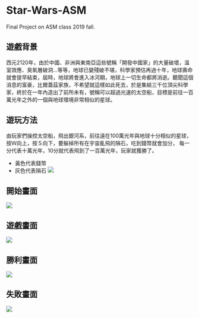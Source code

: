 # Star-Wars-ASM
Final Project on ASM class 2019 fall.


## 遊戲背景
西元2120年，由於中國、非洲與東南亞這些號稱「開發中國家」的大量破壞，溫室效應、臭氧層破洞...等等，地球已變殘破不堪，科學家預估再過十年，地球壽命就會提早結束，屆時，地球將會進入冰河期，地球上一切生命都將消逝。聽聞這個消息的富豪，比爾蓋茲家族，不希望就這樣如此死去，於是集結三千位頂尖科學家，終於在一年內造出了前所未有，號稱可以超過光速的太空船，目標是前往一百萬光年之外的一個與地球環境非常相似的星球。


## 遊玩方法

由玩家們操控太空船，飛出銀河系，前往遠在100萬光年與地球十分相似的星球，按Ｗ向上，按Ｓ向下，要躲掉所有在宇宙亂飛的隕石，吃到錢幣就會加分，
每一分代表十萬光年，10分就代表飛到了一百萬光年，玩家就獲勝了。
+ 黃色代表錢幣
+ 灰色代表隕石
![](https://i.imgur.com/YkB61ob.png)


## 開始畫面

![](https://i.imgur.com/O1wxlyz.png)


## 遊戲畫面

![](https://i.imgur.com/dXoLUeK.png)

## 勝利畫面

![](https://i.imgur.com/GD1vLcu.png)

## 失敗畫面

![](https://i.imgur.com/SZD9Dcv.png)
